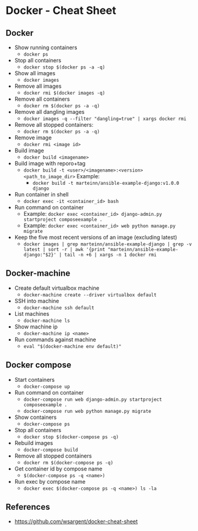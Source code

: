 # Docker - Cheat Sheet

## Docker
- Show running containers
    - `docker ps`
- Stop all containers
    - `docker stop $(docker ps -a -q)`
- Show all images
    - `docker images`
- Remove all images
    - `docker rmi $(docker images -q)`
- Remove all containers
    - `docker rm $(docker ps -a -q)`
- Remove all dangling images
    - `docker images -q --filter "dangling=true" | xargs docker rmi`
- Remove all stopped containers:
    - `docker rm $(docker ps -a -q)`
- Remove image
    - `docker rmi <image id>`
- Build image
    - `docker build <imagename>`
- Build image with reporo+tag
    - `docker build -t <user>/<imagename>:<version> <path_to_image_dir>`
    Example:
        - `docker build -t marteinn/ansible-example-django:v1.0.0 django`
- Run container in shell
    - `docker exec -it <container_id> bash`
- Run command on container
    - Example: `docker exec <container_id> django-admin.py startproject composeexample .`
    - Example: `docker exec <container_id> web python manage.py migrate`
- Keep the five most recent versions of an image (excluding latest)
    - `docker images | grep marteinn/ansible-example-django | grep -v latest | sort -r | awk '{print "marteinn/ansible-example-django:"$2}' | tail -n +6 | xargs -n 1 docker rmi`


## Docker-machine
- Create default virtualbox machine
    - `docker-machine create --driver virtualbox default`
- SSH into machine
    - `docker-machine ssh default`
- List machines
    - `docker-machine ls`
- Show machine ip
    - `docker-machine ip <name>`
- Run commands against machine
    - `eval "$(docker-machine env default)"`


## Docker compose
- Start containers
    - `docker-compose up`
- Run command on container
    - `docker-compose run web django-admin.py startproject composeexample .`
    - `docker-compose run web python manage.py migrate`
- Show containers
    - `docker-compose ps`
- Stop all containers
    - `docker stop $(docker-compose ps -q)`
- Rebuild images
    - `docker-compose build`
- Remove all stopped containers
    - `docker rm $(docker-compose ps -q)`
- Get container id by compose name
    - `$(docker-compose ps -q <name>)`
- Run exec by compose name
    - `docker exec $(docker-compose ps -q <name>) ls -la`


## References
- https://github.com/wsargent/docker-cheat-sheet
